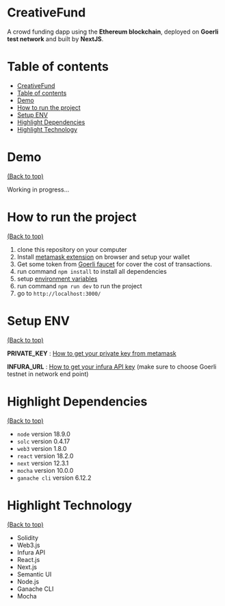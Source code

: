 <!-- Add banner here -->

<!-- ![Project Preview](https://www.dropbox.com/s/2u3s4up6rukd7fk/entire_page.png?raw=1) -->

# CreativeFund

<!-- Describe your project in brief -->
A crowd funding dapp using the **Ethereum blockchain**, deployed on **Goerli test network** and built by **NextJS**.

# Table of contents

- [CreativeFund](#creativefund)
- [Table of contents](#table-of-contents)
- [Demo](#demo)
- [How to run the project](#how-to-run-the-project)
- [Setup ENV](#setup-env)
- [Highlight Dependencies](#highlight-dependencies)
- [Highlight Technology](#highlight-technology)
<!-- - [Features](#features) -->

# Demo

[(Back to top)](#table-of-contents)

<!-- [Demo Link](https://thasup-suppee.herokuapp.com/) -->
Working in progress...

<!-- # Features

[(Back to top)](#table-of-contents) -->

# How to run the project

[(Back to top)](#table-of-contents)

1. clone this repository on your computer
2. Install [metamask extension](https://metamask.io/) on browser and setup your wallet
3. Get some token from [Goerli faucet](https://faucets.chain.link/goerli) for cover the cost of transactions.
4. run command `npm install` to install all dependencies
5. setup [environment variables](#setup-env) 
6. run command `npm run dev` to run the project
7. go to `http://localhost:3000/`

# Setup ENV

[(Back to top)](#table-of-contents)

**PRIVATE_KEY** : [How to get your private key from metamask](https://metamask.zendesk.com/hc/en-us/articles/360015289632-How-to-export-an-account-s-private-key)

**INFURA_URL** : [How to get your infura API key](https://docs.infura.io/infura/getting-started#2.-create-a-project) (make sure to choose Goerli testnet in network end point)

# Highlight Dependencies

[(Back to top)](#table-of-contents)

- `node` version 18.9.0
- `solc` version 0.4.17
- `web3` version 1.8.0
- `react` version 18.2.0
- `next` version 12.3.1
- `mocha` version 10.0.0
- `ganache cli` version 6.12.2

# Highlight Technology

[(Back to top)](#table-of-contents)

- Solidity
- Web3.js
- Infura API
- React.js
- Next.js
- Semantic UI
- Node.js
- Ganache CLI
- Mocha
